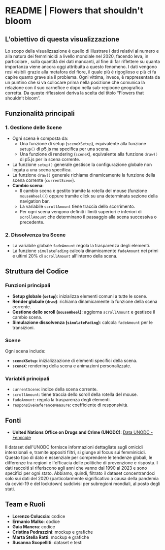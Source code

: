 # README | Flowers that shouldn't bloom

## L'obiettivo di questa visualizzazione
Lo scopo della visualizzazione è quello di illustrare i dati relativi al numero e alla natura dei femminicidi a livello mondiale nel 2020, facendo leva, in particolare , sulla quantità dei dati mancanti, al fine di far riflettere su quanta importanza viene ancora oggi attribuita a questo fenomeno. I dati vengono resi visibili grazie alla metafora del fiore, il quale più è rigoglioso e più ci fa capire quanto grave sia il problema. Ogni vittima, invece, è rappresentata da un puntino che si va collocare prima nella posizione che comunica la relazione con il suo carnefice e dopo nella sub-regioone geografica corretta. Da queste riflessioni deriva la scelta del titolo “Flowers that shouldn’t bloom”.

## Funzionalità principali

### 1. **Gestione delle Scene**
- Ogni scena è composta da:
  - Una funzione di setup (`sceneXSetup`), equivalente alla funzione `setup()` di p5.js ma specifica per una scena.
  - Una funzione di rendering (`sceneX`), equivalente alla funzione `draw()` di p5.js per la scena corrente.
- La funzione `setup()` generale gestisce la configurazione globale non legata a una scena specifica.
- La funzione `draw()` generale richiama dinamicamente la funzione della scena corrente (`currentScene`).
- **Cambio scena**:
  - Il cambio scena è gestito tramite la rotella del mouse (funzione `mouseWheel()`) oppure tramite click su una determinata sezione della navigation bar.
  - La variabile `scrollAmount` tiene traccia dello scorrimento.
  - Per ogni scena vengono definiti i limiti superiori e inferiori di `scrollAmount` che determinano il passaggio alla scena successiva o precedente.

### 2. **Dissolvenza tra Scene**
- La variabile globale `fadeAmount` regola la trasparenza degli elementi.
- La funzione `simulateFading` calcola dinamicamente `fadeAmount` nei primi e ultimi 20% di `scrollAmount` all'interno della scena.

## Struttura del Codice

### Funzioni principali
- **Setup globale (`setup`)**: inizializza elementi comuni a tutte le scene.
- **Render globale (`draw`)**: richiama dinamicamente la funzione della scena corrente.
- **Gestione dello scroll (`mouseWheel`)**: aggiorna `scrollAmount` e gestisce il cambio scena.
- **Simulazione dissolvenza (`simulateFading`)**: calcola `fadeAmount` per le transizioni.

### Scene
Ogni scena include:
- **`sceneXSetup`**: inizializzazione di elementi specifici della scena.
- **`sceneX`**: rendering della scena e animazioni personalizzate.

### Variabili principali
- `currentScene`: indice della scena corrente.
- `scrollAmount`: tiene traccia dello scroll della rotella del mouse.
- `fadeAmount`: regola la trasparenza degli elementi.
- `responsiveReferenceMeasure`: coefficiente di responsività.

## Fonti

- **United Nations Office on Drugs and Crime (UNODC)**: [Data UNODC - Femicide](https://dataunodc.un.org/dp-femicide)

Il dataset dell'UNODC fornisce informazioni dettagliate sugli omicidi intenzionali e, tramite appositi filtri, si giunge al focus sui femminicidi. Questo tipo di dato è essenziale per comprendere le tendenze globali, le differenze tra regioni e l'efficacia delle politiche di prevenzione e risposta. I dati raccolti si riferiscono agli anni che vanno dal 1990 al 2023 e sono specifici per ogni stato. 
Abbiamo, quindi, filtrato il dataset concentrandoci solo sui dati del 2020 (particolarmente significativo a causa della pandemia da covid-19 e del lockdown) suddivisi per subregioni mondiali, al posto degli stati. 

## Team e Ruoli

- **Lorenzo Coluccia**: codice  
- **Ermanio Malko**: codice  
- **Gaia Manera**: codice  
- **Cristina Pedrazzini**: mockup e grafiche  
- **Marta Stella Ratti**: mockup e grafiche  
- **Susanna Scopelliti**: dataset e testi  
